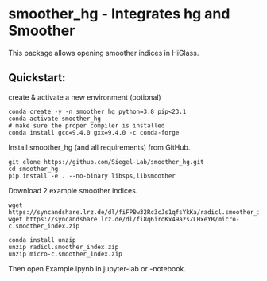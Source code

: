 # smoother_hg - Integrates hg and Smoother

This package allows opening smoother indices in HiGlass.

## Quickstart: 

create & activate a new environment (optional)
```
conda create -y -n smoother_hg python=3.8 pip<23.1
conda activate smoother_hg
# make sure the proper compiler is installed
conda install gcc=9.4.0 gxx=9.4.0 -c conda-forge
```

Install smoother_hg (and all requirements) from GitHub.
```
git clone https://github.com/Siegel-Lab/smoother_hg.git
cd smoother_hg
pip install -e . --no-binary libsps,libsmoother
```

Download 2 example smoother indices.
```
wget https://syncandshare.lrz.de/dl/fiFPBw32Rc3cJs1qfsYkKa/radicl.smoother_index.zip
wget https://syncandshare.lrz.de/dl/fi8q6iroKx49azsZLHxeYB/micro-c.smoother_index.zip

conda install unzip
unzip radicl.smoother_index.zip
unzip micro-c.smoother_index.zip
```

Then open Example.ipynb in jupyter-lab or -notebook.
